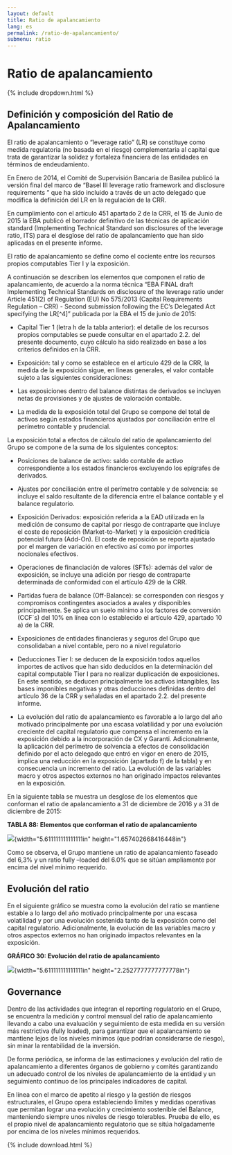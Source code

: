 ```yaml
---
layout: default
title: Ratio de apalancamiento
lang: es
permalink: /ratio-de-apalancamiento/
submenu: ratio
---
```


# Ratio de apalancamiento

{% include dropdown.html %}


## Definición y composición del Ratio de Apalancamiento

El ratio de apalancamiento o “leverage ratio” (LR) se constituye como
medida regulatoria (no basada en el riesgo) complementaria al capital
que trata de garantizar la solidez y fortaleza financiera de las
entidades en términos de endeudamiento.

En Enero de 2014, el Comité de Supervisión Bancaria de Basilea publicó
la versión final del marco de “Basel III leverage ratio framework and
disclosure requirements ” que ha sido incluido a través de un acto
delegado que modifica la definición del LR en la regulación de la CRR.

En cumplimiento con el artículo 451 apartado 2 de la CRR, el 15 de Junio
de 2015 la EBA publicó el borrador definitivo de las técnicas de
aplicación standard (Implementing Technical Standard son disclosures of
the leverage ratio, ITS) para el desglose del ratio de apalancamiento
que han sido aplicadas en el presente informe.

El ratio de apalancamiento se define como el cociente entre los recursos
propios computables Tier I y la exposición.

A continuación se describen los elementos que componen el ratio de
apalancamiento, de acuerdo a la norma técnica “EBA FINAL draft
Implementing Technical Standards on disclosure of the leverage ratio
under Article 451(2) of Regulation (EU) No 575/2013 (Capital
Requirements Regulation – CRR) - Second submission following the EC’s
Delegated Act specifying the LR[^4]” publicada por la EBA el 15 de junio
de 2015:

- Capital Tier 1 (letra h de la tabla anterior): el detalle de los recursos propios computables se puede consultar en el apartado 2.2. del presente documento, cuyo cálculo ha sido realizado en base a los criterios definidos en la CRR.

- Exposición: tal y como se establece en el artículo 429 de la CRR, la medida de la exposición sigue, en líneas generales, el valor contable sujeto a las siguientes consideraciones:

- Las exposiciones dentro del balance distintas de derivados se incluyen netas de provisiones y de ajustes de valoración contable.

- La medida de la exposición total del Grupo se compone del total de activos según estados financieros ajustados por conciliación entre el perímetro contable y prudencial.

La exposición total a efectos de cálculo del ratio de apalancamiento del
Grupo se compone de la suma de los siguientes conceptos:

- Posiciones de balance de activo: saldo contable de activo correspondiente a los estados financieros excluyendo los epígrafes de derivados.

- Ajustes por conciliación entre el perímetro contable y de solvencia: se incluye el saldo resultante de la diferencia entre el balance contable y el balance regulatorio.

- Exposición Derivados: exposición referida a la EAD utilizada en la medición de consumo de capital por riesgo de contraparte que incluye el coste de reposición (Market-to-Market) y la exposición crediticia potencial futura (Add-On). El coste de reposición se reporta ajustado por el margen de variación en efectivo así como por importes nocionales efectivos.

- Operaciones de financiación de valores (SFTs): además del valor de exposición, se incluye una adición por riesgo de contraparte determinada de conformidad con el artículo 429 de la CRR.

- Partidas fuera de balance (Off-Balance): se corresponden con riesgos y compromisos contingentes asociados a avales y disponibles principalmente. Se aplica un suelo mínimo a los factores de conversión (CCF´s) del 10% en línea con lo establecido el artículo 429, apartado 10 a) de la CRR.

- Exposiciones de entidades financieras y seguros del Grupo que consolidaban a nivel contable, pero no a nivel regulatorio

- Deducciones Tier I: se deducen de la exposición todos aquellos importes de activos que han sido deducidos en la determinación del capital computable Tier I para no realizar duplicación de exposiciones. En este sentido, se deducen principalmente los activos intangibles, las bases imponibles negativas y otras deducciones definidas dentro del artículo 36 de la CRR y señaladas en el apartado 2.2. del presente informe.

- La evolución del ratio de apalancamiento es favorable a lo largo del año
motivado principalmente por una escasa volatilidad y por una evolución
creciente del capital regulatorio que compensa el incremento en la
exposición debido a la incorporación de CX y Garanti. Adicionalmente, la
aplicación del perímetro de solvencia a efectos de consolidación
definido por el acto delegado que entró en vigor en enero de 2015,
implica una reducción en la exposición (apartado f) de la tabla) y en
consecuencia un incremento del ratio. La evolución de las variables
macro y otros aspectos externos no han originado impactos relevantes en
la exposición.

En la siguiente tabla se muestra un desglose de los elementos que
conforman el ratio de apalancamiento a 31 de diciembre de 2016 y a 31 de
diciembre de 2015:

**TABLA 88: Elementos que conforman el ratio de apalancamiento**

![](media/image311.emf){width="5.611111111111111in"
height="1.657402668416448in"}

Como se observa, el Grupo mantiene un ratio de apalancamiento faseado
del 6,3% y un ratio fully –loaded del 6.0% que se sitúan ampliamente por
encima del nivel mínimo requerido.

## Evolución del ratio

En el siguiente gráfico se muestra como la evolución del ratio se
mantiene estable a lo largo del año motivado principalmente por una
escasa volatilidad y por una evolución sostenida tanto de la exposición
como del capital regulatorio. Adicionalmente, la evolución de las
variables macro y otros aspectos externos no han originado impactos
relevantes en la exposición.

**GRÁFICO 30: Evolución del ratio de apalancamiento**

![](media/image312.png){width="5.611111111111111in"
height="2.2527777777777778in"}


## Governance

Dentro de las actividades que integran el reporting regulatorio en el
Grupo, se encuentra la medición y control mensual del ratio de
apalancamiento llevando a cabo una evaluación y seguimiento de esta
medida en su versión más restrictiva (fully loaded), para garantizar que
el apalancamiento se mantiene lejos de los niveles mínimos (que podrían
considerarse de riesgo), sin minar la rentabilidad de la inversión.

De forma periódica, se informa de las estimaciones y evolución del ratio
de apalancamiento a diferentes órganos de gobierno y comités
garantizando un adecuado control de los niveles de apalancamiento de la
entidad y un seguimiento continuo de los principales indicadores de
capital.

En línea con el marco de apetito al riesgo y la gestión de riesgos
estructurales, el Grupo opera estableciendo límites y medidas operativas
que permitan lograr una evolución y crecimiento sostenible del Balance,
manteniendo siempre unos niveles de riesgo tolerables. Prueba de ello,
es el propio nivel de apalancamiento regulatorio que se sitúa
holgadamente por encima de los niveles mínimos requeridos.


{% include download.html %}
